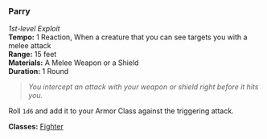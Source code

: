 ### Parry
*1st-level Exploit*  
**Tempo:** 1 Reaction, When a creature that you can see targets you with a melee attack  
**Range:** 15 feet  
**Materials:** A Melee Weapon or a Shield  
**Duration:** 1 Round

> *You intercept an attack with your weapon or shield right before it hits you.*

Roll `1d6` and add it to your Armor Class against the triggering attack.

**Classes:** [Fighter](C:\Users\shurj\Box\DnD\Aetherwynn-Unstable-Isotopes\Classes\Fighter\Fighter%20Class.md)